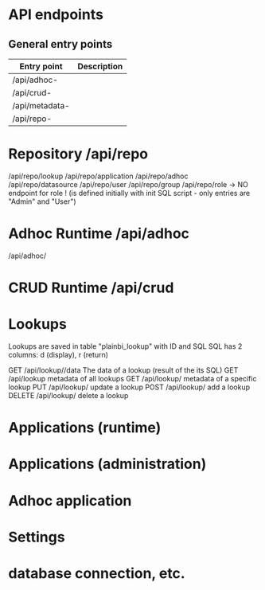# API endpoints

## General entry points

|Entry point|Description|
|-|-|
|/api/adhoc-|
|/api/crud-|
|/api/metadata-|
|/api/repo-|







# Repository /api/repo

/api/repo/lookup
/api/repo/application
/api/repo/adhoc
/api/repo/datasource
/api/repo/user
/api/repo/group
/api/repo/role -> NO endpoint for role ! (is defined initially with init SQL script - only entries are "Admin" and "User")

# Adhoc Runtime /api/adhoc

/api/adhoc/

# CRUD Runtime /api/crud




# Lookups

Lookups are saved in table "plainbi_lookup" with ID and SQL 
SQL has 2 columns: d (display), r (return)

GET /api/lookup/<id>/data    The data of a lookup (result of the its SQL)
GET /api/lookup         metadata of all lookups
GET /api/lookup/<id>    metadata of a specific lookup
PUT /api/lookup/<id>    update a lookup
POST /api/lookup/<id>   add a lookup
DELETE /api/lookup/<id>   delete a lookup

# Applications (runtime)


# Applications (administration)


# Adhoc application 


# Settings

# database connection, etc.
